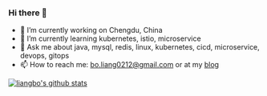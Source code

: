### Hi there 👋

<!--
**amuguelove/amuguelove** is a ✨ _special_ ✨ repository because its `README.md` (this file) appears on your GitHub profile.

Here are some ideas to get you started:

- 🔭 I’m currently working on Chengdu, China
- 🌱 I’m currently learning kubernetes, istio, microservice
- 👯 I’m looking to collaborate on ...
- 🤔 I’m looking for help with ...
- 💬 Ask me about ...
- 📫 How to reach me: 
- 😄 Pronouns: ...
- ⚡ Fun fact: ...
-->

- 🔭 I’m currently working on Chengdu, China
- 🌱 I’m currently learning kubernetes, istio, microservice
- 💬 Ask me about java, mysql, redis, linux, kubernetes, cicd, microservice, devops, gitops
- 📫 How to reach me: bo.liang0212@gmail.com or at my [blog](https://amuguelove.github.io)

[![liangbo's github stats](https://github-readme-stats.vercel.app/api?username=amuguelove)](https://github.com/anuraghazra/github-readme-stats)
